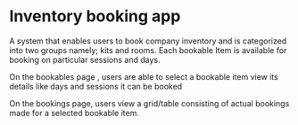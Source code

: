 # Inventory booking app

A system that enables users to book company inventory and is categorized into two groups namely; kits and rooms. Each bookable Item is available for booking on particular sessions and days.

On the bookables page , users are able to select a bookable item  view its details like days and sessions it can be booked

On the bookings page, users view a grid/table consisting of actual bookings made for a selected bookable item.